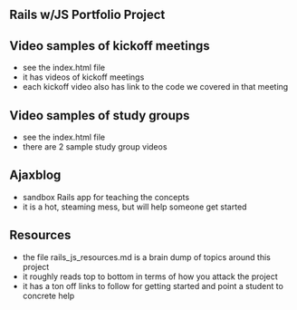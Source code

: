 ## Rails w/JS Portfolio Project

## Video samples of kickoff meetings
- see the index.html file
- it has videos of kickoff meetings
- each kickoff video also has link to the code we covered in that meeting

## Video samples of study groups
- see the index.html file
- there are 2 sample study group videos

## Ajaxblog
- sandbox Rails app for teaching the concepts
- it is a hot, steaming mess, but will help someone get started

## Resources
- the file rails_js_resources.md is a brain dump of topics around this project
- it roughly reads top to bottom in terms of how you attack the project
- it has a ton off links to follow for getting started and point a student to concrete help
